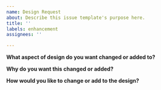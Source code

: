 ```yaml
---
name: Design Request
about: Describe this issue template's purpose here.
title: ''
labels: enhancement
assignees: ''

---
```


**What aspect of design do you want changed or added to?**

**Why do you want this changed or added?**

**How would you like to change or add to the design?**
